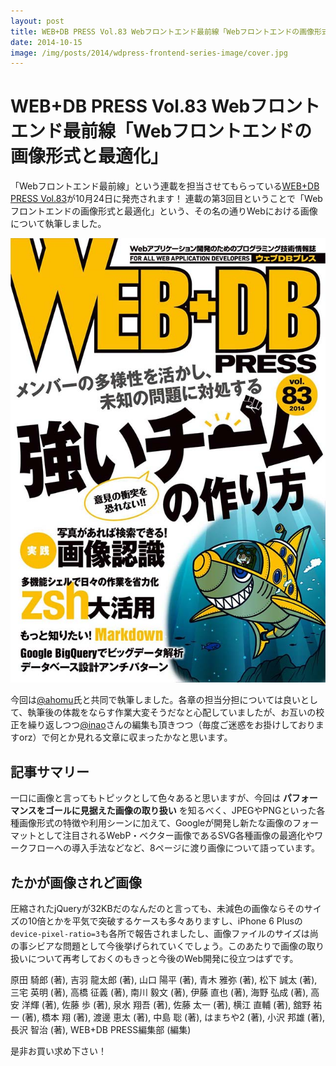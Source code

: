 ```yaml
---
layout: post
title: WEB+DB PRESS Vol.83 Webフロントエンド最前線「Webフロントエンドの画像形式と最適化」
date: 2014-10-15
image: /img/posts/2014/wdpress-frontend-series-image/cover.jpg
---
```


# WEB+DB PRESS Vol.83 Webフロントエンド最前線「Webフロントエンドの画像形式と最適化」

「Webフロントエンド最前線」という連載を担当させてもらっている[WEB+DB PRESS Vol.83](http://gihyo.jp/magazine/wdpress/archive/2014/vol83)が10月24日に発売されます！
連載の第3回目ということで「Webフロントエンドの画像形式と最適化」という、その名の通りWebにおける画像について執筆しました。

![](/img/posts/2014/wdpress-frontend-series-image/cover.jpg)

今回は[@ahomu](http://twitter.com/ahomu)氏と共同で執筆しました。各章の担当分担については良いとして、執筆後の体裁をならす作業大変そうだなと心配していましたが、お互いの校正を繰り返しつつ[@inao](http://twitter.com/inao)さんの編集も頂きつつ（毎度ご迷惑をお掛けしておりますorz）で何とか見れる文章に収まったかなと思います。

## 記事サマリー

一口に画像と言ってもトピックとして色々あると思いますが、今回は **パフォーマンスをゴールに見据えた画像の取り扱い** を知るべく、JPEGやPNGといった各種画像形式の特徴や利用シーンに加えて、Googleが開発し新たな画像のフォーマットとして注目されるWebP・ベクター画像であるSVG各種画像の最適化やワークフローへの導入手法などなど、8ページに渡り画像について語っています。

## たかが画像されど画像

圧縮されたjQueryが32KBだのなんだのと言っても、未減色の画像ならそのサイズの10倍とかを平気で突破するケースも多々ありますし、iPhone 6 Plusの`device-pixel-ratio=3`も各所で報告されましたし、画像ファイルのサイズは尚の事シビアな問題として今後挙げられていくでしょう。このあたりで画像の取り扱いについて再考しておくのもきっと今後のWeb開発に役立つはずです。

<affiliate-link
  src="https://images-na.ssl-images-amazon.com/images/I/619A10DdrnL._SX352_BO1,204,203,200_.jpg"
  href="https://www.amazon.co.jp/dp/4774167355/"
  tag="1000ch-22"
  title="WEB+DB PRESS Vol.83">
  原田 騎郎  (著), 吉羽 龍太郎 (著), 山口 陽平 (著), 青木 雅弥 (著), 松下 誠太 (著), 三宅 英明 (著), 高橋 征義 (著), 南川 毅文  (著), 伊藤 直也 (著), 海野 弘成 (著), 高安 洋輝 (著), 佐藤 歩  (著), 泉水 翔吾 (著), 佐藤 太一 (著), 横江 直輔 (著), 舘野 祐一 (著), 橋本 翔 (著), 渡邊 恵太 (著), 中島 聡 (著), はまちや2 (著), 小沢 邦雄 (著), 長沢 智治 (著), WEB+DB PRESS編集部 (編集)
</affiliate-link>

是非お買い求め下さい！
